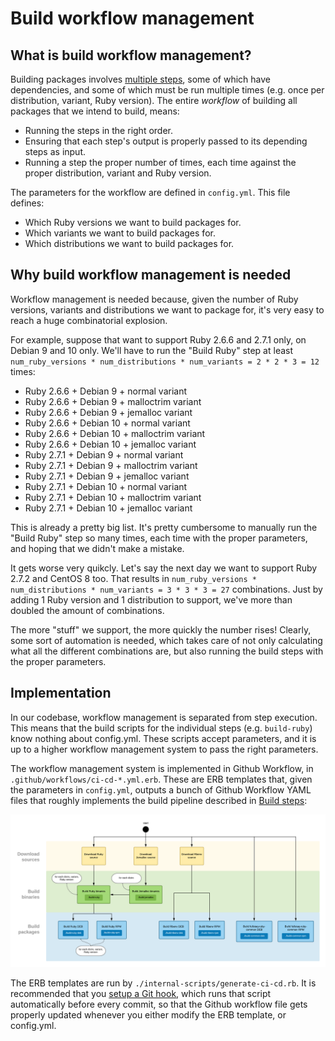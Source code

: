 # Build workflow management

## What is build workflow management?

Building packages involves [multiple steps](build-steps.md), some of which have dependencies, and some of which must be run multiple times (e.g. once per distribution, variant, Ruby version). The entire _workflow_ of building all packages that we intend to build, means:

 * Running the steps in the right order.
 * Ensuring that each step's output is properly passed to its depending steps as input.
 * Running a step the proper number of times, each time against the proper distribution, variant and Ruby version.

The parameters for the workflow are defined in `config.yml`. This file defines:

 * Which Ruby versions we want to build packages for.
 * Which variants we want to build packages for.
 * Which distributions we want to build packages for.

## Why build workflow management is needed

Workflow management is needed because, given the number of Ruby versions, variants and distributions we want to package for, it's very easy to reach a huge combinatorial explosion.

For example, suppose that want to support Ruby 2.6.6 and 2.7.1 only, on Debian 9 and 10 only. We'll have to run the "Build Ruby" step at least `num_ruby_versions * num_distributions * num_variants = 2 * 2 * 3 = 12` times:

 * Ruby 2.6.6 + Debian 9 + normal variant
 * Ruby 2.6.6 + Debian 9 + malloctrim variant
 * Ruby 2.6.6 + Debian 9 + jemalloc variant
 * Ruby 2.6.6 + Debian 10 + normal variant
 * Ruby 2.6.6 + Debian 10 + malloctrim variant
 * Ruby 2.6.6 + Debian 10 + jemalloc variant
 * Ruby 2.7.1 + Debian 9 + normal variant
 * Ruby 2.7.1 + Debian 9 + malloctrim variant
 * Ruby 2.7.1 + Debian 9 + jemalloc variant
 * Ruby 2.7.1 + Debian 10 + normal variant
 * Ruby 2.7.1 + Debian 10 + malloctrim variant
 * Ruby 2.7.1 + Debian 10 + jemalloc variant

This is already a pretty big list. It's pretty cumbersome to manually run the "Build Ruby" step so many times, each time with the proper parameters, and hoping that we didn't make a mistake.

It gets worse very quikcly. Let's say the next day we want to support Ruby 2.7.2 and CentOS 8 too. That results in `num_ruby_versions * num_distributions * num_variants = 3 * 3 * 3 = 27` combinations. Just by adding 1 Ruby version and 1 distribution to support, we've more than doubled the amount of combinations.

The more "stuff" we support, the more quickly the number rises! Clearly, some sort of automation is needed, which takes care of not only calculating what all the different combinations are, but also running the build steps with the proper parameters.

## Implementation

In our codebase, workflow management is separated from step execution. This means that the build scripts for the individual steps (e.g. `build-ruby`) know nothing about config.yml. These scripts accept parameters, and it is up to a higher workflow management system to pass the right parameters.

The workflow management system is implemented in Github Workflow, in `.github/workflows/ci-cd-*.yml.erb`. These are ERB templates that, given the parameters in `config.yml`, outputs a bunch of Github Workflow YAML files that roughly implements the build pipeline described in [Build steps](build-steps.md):

![](build-steps.png)

The ERB templates are run by `./internal-scripts/generate-ci-cd.rb`. It is recommended that you [setup a Git hook](dev-environment-setup.md), which runs that script automatically before every commit, so that the Github workflow file gets properly updated whenever you either modify the ERB template, or config.yml.
